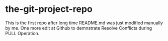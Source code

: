 # the-git-project-repo
This is the first repo after long time
README.md was just modified manually by me. One more edit at Github to demnstrate Resolve Conflicts during PULL Operation.
